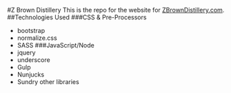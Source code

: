 #Z Brown Distillery
This is the repo for the website for [ZBrownDistillery.com](http://zbrowndistillery.com). 
##Technologies Used
###CSS & Pre-Processors
* bootstrap
* normalize.css
* SASS
###JavaScript/Node
* jquery
* underscore
* Gulp
* Nunjucks
* Sundry other libraries